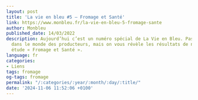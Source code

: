 ```yaml
---
layout: post
title: 'La vie en bleu #5 – Fromage et Santé'
link: https://www.monbleu.fr/la-vie-en-bleu-5-fromage-sante
author: Monbleu
published_date: 14/03/2022
description: Aujourd’hui c’est un numéro spécial de La Vie en Bleu. Pas de plongée
  dans le monde des producteurs, mais on vous révèle les résultats de notre grande
  étude « Fromage et Santé ».
language: fr
categories:
- Liens
tags: fromage
og-tags: fromage
permalink: "/:categories/:year/:month/:day/:title/"
date: '2024-11-06 11:52:06 +0100'
---
```

